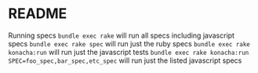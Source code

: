 README
======

Running specs
`bundle exec rake` will run all specs including javascript specs
`bundle exec rake spec` will run just the ruby specs
`bundle exec rake konacha:run` will run just the javascript tests
`bundle exec rake konacha:run SPEC=foo_spec,bar_spec,etc_spec` will run just the listed javascript specs

